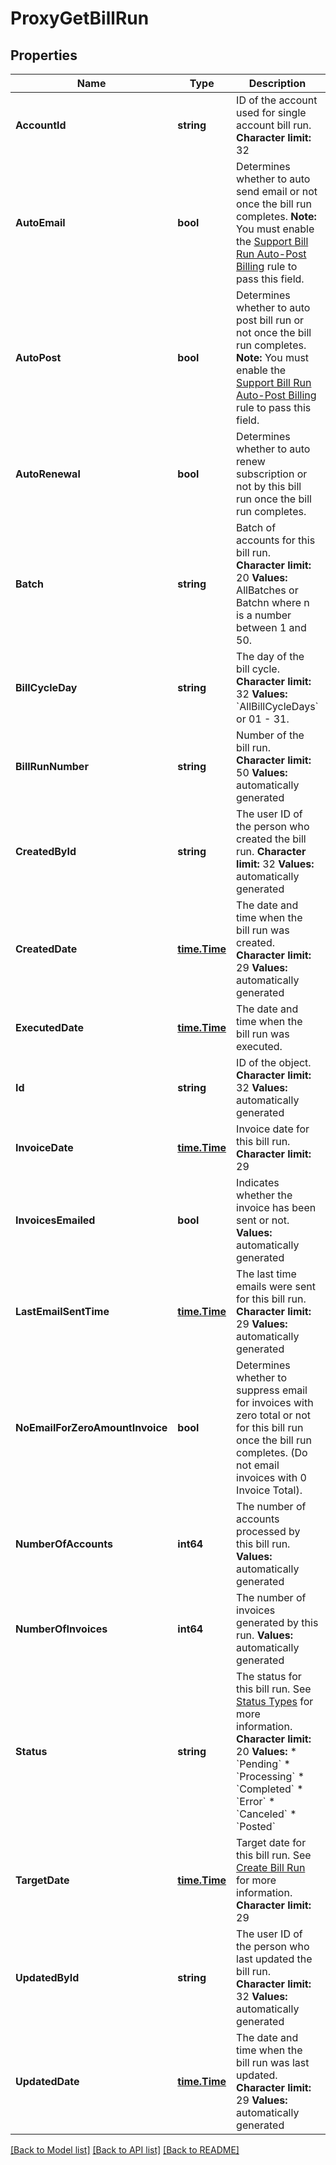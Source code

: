 # ProxyGetBillRun

## Properties
Name | Type | Description | Notes
------------ | ------------- | ------------- | -------------
**AccountId** | **string** | ID of the account used for single account bill run.  **Character limit:** 32  | [optional] [default to null]
**AutoEmail** | **bool** | Determines whether to auto send email or not once the bill run completes.  **Note:** You must enable the [Support Bill Run Auto-Post Billing](https://knowledgecenter.zuora.com/CB_Billing/Billing_Settings/Define_Billing_Rules) rule to pass this field.  | [optional] [default to null]
**AutoPost** | **bool** | Determines whether to auto post bill run or not once the bill run completes.  **Note:** You must enable the [Support Bill Run Auto-Post Billing](https://knowledgecenter.zuora.com/CB_Billing/Billing_Settings/Define_Billing_Rules) rule to pass this field.  | [optional] [default to null]
**AutoRenewal** | **bool** | Determines whether to auto renew subscription or not by this bill run once the bill run completes.  | [optional] [default to null]
**Batch** | **string** | Batch of accounts for this bill run.   **Character limit:** 20  **Values:** AllBatches or Batchn where n is a number between 1 and 50.  | [optional] [default to null]
**BillCycleDay** | **string** | The day of the bill cycle.  **Character limit:** 32  **Values:** &#x60;AllBillCycleDays&#x60; or 01 - 31.  | [optional] [default to null]
**BillRunNumber** | **string** | Number of the bill run.  **Character limit:** 50  **Values:** automatically generated  | [optional] [default to null]
**CreatedById** | **string** | The user ID of the person who created the bill run.  **Character limit:** 32  **Values:** automatically generated           | [optional] [default to null]
**CreatedDate** | [**time.Time**](time.Time.md) | The date and time when the bill run was created.  **Character limit:** 29  **Values:** automatically generated             | [optional] [default to null]
**ExecutedDate** | [**time.Time**](time.Time.md) | The date and time when the bill run was executed.  | [optional] [default to null]
**Id** | **string** | ID of the object.  **Character limit:** 32  **Values:** automatically generated  | [optional] [default to null]
**InvoiceDate** | [**time.Time**](time.Time.md) | Invoice date for this bill run.  **Character limit:** 29  | [optional] [default to null]
**InvoicesEmailed** | **bool** | Indicates whether the invoice has been sent or not.   **Values:** automatically generated             | [optional] [default to null]
**LastEmailSentTime** | [**time.Time**](time.Time.md) | The last time emails were sent for this bill run.  **Character limit:** 29  **Values:** automatically generated  | [optional] [default to null]
**NoEmailForZeroAmountInvoice** | **bool** | Determines whether to suppress email for invoices with zero total or not for this bill run once the bill run completes. (Do not email invoices with 0 Invoice Total).  | [optional] [default to null]
**NumberOfAccounts** | **int64** | The number of accounts processed by this bill run.  **Values:** automatically generated  | [optional] [default to null]
**NumberOfInvoices** | **int64** | The number of invoices generated by this  run.  **Values:** automatically generated  | [optional] [default to null]
**Status** | **string** | The status  for this bill run. See [Status Types](https://knowledgecenter.zuora.com/CB_Billing/J_Billing_Operations/G_Bill_Runs#Status_Types) for more information.  **Character limit:** 20  **Values:**     * &#x60;Pending&#x60;   * &#x60;Processing&#x60;   * &#x60;Completed&#x60;   * &#x60;Error&#x60;   * &#x60;Canceled&#x60;   * &#x60;Posted&#x60;  | [optional] [default to null]
**TargetDate** | [**time.Time**](time.Time.md) | Target date for this bill run. See [Create Bill Run](https://knowledgecenter.zuora.com/CB_Billing/J_Billing_Operations/G_Bill_Runs/Creating_Bill_Runs) for more information.  **Character limit:** 29  | [optional] [default to null]
**UpdatedById** | **string** | The user ID of the person who last updated the bill run.  **Character limit:** 32  **Values:** automatically generated           | [optional] [default to null]
**UpdatedDate** | [**time.Time**](time.Time.md) | The date and time when the bill run was last updated.  **Character limit:** 29  **Values:** automatically generated   | [optional] [default to null]

[[Back to Model list]](../README.md#documentation-for-models) [[Back to API list]](../README.md#documentation-for-api-endpoints) [[Back to README]](../README.md)


